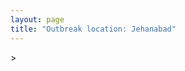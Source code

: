 ```yaml
---
layout: page
title: "Outbreak location: Jehanabad"
---
```

<div id="mapid">
<script src="https://buda-magenta.github.io/hazard_map/load_map.js"></script>
><script>
var marker_outbreak = L.marker([25.152471, 85.006878],{"autoPan": true}).addTo(map); marker_outbreak.bindTooltip("Jehanabad").openTooltip();

var circle_1 = L.circle([24.796436, 85.007956], {"pane": "markerPane", "color": "red", "fill": true, "fillOpacity": 0.2, "fillRule": "evenodd", "lineCap": "round", "lineJoin": "round", "opacity": 1.0, "radius": 787941, "stroke": true, "weight": 2}).addTo(map);
circle_1.bindTooltip("Gaya<br>rank: 1<br>hazard index: 0.196985")

var circle_2 = L.circle([25.609324, 85.123525], {"pane": "markerPane", "color": "red", "fill": true, "fillOpacity": 0.2, "fillRule": "evenodd", "lineCap": "round", "lineJoin": "round", "opacity": 1.0, "radius": 398380, "stroke": true, "weight": 2}).addTo(map);
circle_2.bindTooltip("Patna<br>rank: 2<br>hazard index: 0.099595")

var circle_3 = L.circle([28.651718, 77.221939], {"pane": "markerPane", "color": "red", "fill": true, "fillOpacity": 0.2, "fillRule": "evenodd", "lineCap": "round", "lineJoin": "round", "opacity": 1.0, "radius": 43445, "stroke": true, "weight": 2}).addTo(map);
circle_3.bindTooltip("Dehri<br>rank: 3<br>hazard index: 0.010861")

var circle_4 = L.circle([23.370035, 85.325013], {"pane": "markerPane", "color": "red", "fill": true, "fillOpacity": 0.2, "fillRule": "evenodd", "lineCap": "round", "lineJoin": "round", "opacity": 1.0, "radius": 27715, "stroke": true, "weight": 2}).addTo(map);
circle_4.bindTooltip("Ranchi<br>rank: 4<br>hazard index: 0.006929")

var circle_5 = L.circle([23.699128, 85.991069], {"pane": "markerPane", "color": "red", "fill": true, "fillOpacity": 0.2, "fillRule": "evenodd", "lineCap": "round", "lineJoin": "round", "opacity": 1.0, "radius": 26312, "stroke": true, "weight": 2}).addTo(map);
circle_5.bindTooltip("Bokaro<br>rank: 5<br>hazard index: 0.006578")

var circle_6 = L.circle([25.329791, 86.456777], {"pane": "markerPane", "color": "red", "fill": true, "fillOpacity": 0.2, "fillRule": "evenodd", "lineCap": "round", "lineJoin": "round", "opacity": 1.0, "radius": 23195, "stroke": true, "weight": 2}).addTo(map);
circle_6.bindTooltip("Jamalpur<br>rank: 6<br>hazard index: 0.005799")

var circle_7 = L.circle([23.795281, 86.430964], {"pane": "markerPane", "color": "red", "fill": true, "fillOpacity": 0.2, "fillRule": "evenodd", "lineCap": "round", "lineJoin": "round", "opacity": 1.0, "radius": 21395, "stroke": true, "weight": 2}).addTo(map);
circle_7.bindTooltip("Dhanbad<br>rank: 7<br>hazard index: 0.005349")

var circle_8 = L.circle([25.623400, 85.041700], {"pane": "markerPane", "color": "red", "fill": true, "fillOpacity": 0.2, "fillRule": "evenodd", "lineCap": "round", "lineJoin": "round", "opacity": 1.0, "radius": 14439, "stroke": true, "weight": 2}).addTo(map);
circle_8.bindTooltip("Dinapur Nizamat<br>rank: 8<br>hazard index: 0.003610")

var circle_9 = L.circle([26.148658, 85.340013], {"pane": "markerPane", "color": "red", "fill": true, "fillOpacity": 0.2, "fillRule": "evenodd", "lineCap": "round", "lineJoin": "round", "opacity": 1.0, "radius": 13839, "stroke": true, "weight": 2}).addTo(map);
circle_9.bindTooltip("Muzaffarpur<br>rank: 9<br>hazard index: 0.003460")

var circle_10 = L.circle([25.205305, 85.514612], {"pane": "markerPane", "color": "red", "fill": true, "fillOpacity": 0.2, "fillRule": "evenodd", "lineCap": "round", "lineJoin": "round", "opacity": 1.0, "radius": 13693, "stroke": true, "weight": 2}).addTo(map);
circle_10.bindTooltip("Biharsharif<br>rank: 10<br>hazard index: 0.003423")

var circle_11 = L.circle([24.900100, 84.018211], {"pane": "markerPane", "color": "red", "fill": true, "fillOpacity": 0.2, "fillRule": "evenodd", "lineCap": "round", "lineJoin": "round", "opacity": 1.0, "radius": 13213, "stroke": true, "weight": 2}).addTo(map);
circle_11.bindTooltip("Sasaram<br>rank: 11<br>hazard index: 0.003303")

var circle_12 = L.circle([23.967515, 85.438846], {"pane": "markerPane", "color": "red", "fill": true, "fillOpacity": 0.2, "fillRule": "evenodd", "lineCap": "round", "lineJoin": "round", "opacity": 1.0, "radius": 11955, "stroke": true, "weight": 2}).addTo(map);
circle_12.bindTooltip("Hazaribagh<br>rank: 12<br>hazard index: 0.002989")

var circle_13 = L.circle([26.083143, 86.032571], {"pane": "markerPane", "color": "red", "fill": true, "fillOpacity": 0.2, "fillRule": "evenodd", "lineCap": "round", "lineJoin": "round", "opacity": 1.0, "radius": 11569, "stroke": true, "weight": 2}).addTo(map);
circle_13.bindTooltip("Darbhanga<br>rank: 13<br>hazard index: 0.002892")

var circle_14 = L.circle([25.512719, 86.090571], {"pane": "markerPane", "color": "red", "fill": true, "fillOpacity": 0.2, "fillRule": "evenodd", "lineCap": "round", "lineJoin": "round", "opacity": 1.0, "radius": 11078, "stroke": true, "weight": 2}).addTo(map);
circle_14.bindTooltip("Begusarai<br>rank: 14<br>hazard index: 0.002770")

var circle_15 = L.circle([25.623457, 84.596839], {"pane": "markerPane", "color": "red", "fill": true, "fillOpacity": 0.2, "fillRule": "evenodd", "lineCap": "round", "lineJoin": "round", "opacity": 1.0, "radius": 11011, "stroke": true, "weight": 2}).addTo(map);
circle_15.bindTooltip("Arrah<br>rank: 15<br>hazard index: 0.002753")

var circle_16 = L.circle([25.954628, 83.647350], {"pane": "markerPane", "color": "red", "fill": true, "fillOpacity": 0.2, "fillRule": "evenodd", "lineCap": "round", "lineJoin": "round", "opacity": 1.0, "radius": 10976, "stroke": true, "weight": 2}).addTo(map);
circle_16.bindTooltip("Maunath Bhanjan<br>rank: 16<br>hazard index: 0.002744")

var circle_17 = L.circle([28.651718, 77.221939], {"pane": "markerPane", "color": "red", "fill": true, "fillOpacity": 0.2, "fillRule": "evenodd", "lineCap": "round", "lineJoin": "round", "opacity": 1.0, "radius": 9409, "stroke": true, "weight": 2}).addTo(map);
circle_17.bindTooltip("Delhi<br>rank: 17<br>hazard index: 0.002352")

var circle_18 = L.circle([22.541418, 88.357691], {"pane": "markerPane", "color": "red", "fill": true, "fillOpacity": 0.2, "fillRule": "evenodd", "lineCap": "round", "lineJoin": "round", "opacity": 1.0, "radius": 8911, "stroke": true, "weight": 2}).addTo(map);
circle_18.bindTooltip("Kolkata<br>rank: 18<br>hazard index: 0.002228")

var circle_19 = L.circle([25.220812, 86.517204], {"pane": "markerPane", "color": "red", "fill": true, "fillOpacity": 0.2, "fillRule": "evenodd", "lineCap": "round", "lineJoin": "round", "opacity": 1.0, "radius": 8382, "stroke": true, "weight": 2}).addTo(map);
circle_19.bindTooltip("Munger<br>rank: 19<br>hazard index: 0.002096")

var circle_20 = L.circle([25.133173, 86.525040], {"pane": "markerPane", "color": "red", "fill": true, "fillOpacity": 0.2, "fillRule": "evenodd", "lineCap": "round", "lineJoin": "round", "opacity": 1.0, "radius": 8139, "stroke": true, "weight": 2}).addTo(map);
circle_20.bindTooltip("Kharagpur<br>rank: 20<br>hazard index: 0.002035")

var circle_21 = L.circle([24.476642, 86.606732], {"pane": "markerPane", "color": "red", "fill": true, "fillOpacity": 0.2, "fillRule": "evenodd", "lineCap": "round", "lineJoin": "round", "opacity": 1.0, "radius": 7989, "stroke": true, "weight": 2}).addTo(map);
circle_21.bindTooltip("Deoghar<br>rank: 21<br>hazard index: 0.001997")

var circle_22 = L.circle([25.773344, 84.784977], {"pane": "markerPane", "color": "red", "fill": true, "fillOpacity": 0.2, "fillRule": "evenodd", "lineCap": "round", "lineJoin": "round", "opacity": 1.0, "radius": 7929, "stroke": true, "weight": 2}).addTo(map);
circle_22.bindTooltip("Chapra<br>rank: 22<br>hazard index: 0.001982")

var circle_23 = L.circle([25.335649, 83.007629], {"pane": "markerPane", "color": "red", "fill": true, "fillOpacity": 0.2, "fillRule": "evenodd", "lineCap": "round", "lineJoin": "round", "opacity": 1.0, "radius": 7554, "stroke": true, "weight": 2}).addTo(map);
circle_23.bindTooltip("Varanasi<br>rank: 23<br>hazard index: 0.001889")

var circle_24 = L.circle([25.286698, 87.132254], {"pane": "markerPane", "color": "red", "fill": true, "fillOpacity": 0.2, "fillRule": "evenodd", "lineCap": "round", "lineJoin": "round", "opacity": 1.0, "radius": 7362, "stroke": true, "weight": 2}).addTo(map);
circle_24.bindTooltip("Bhagalpur<br>rank: 24<br>hazard index: 0.001841")

var circle_25 = L.circle([25.832642, 86.614893], {"pane": "markerPane", "color": "red", "fill": true, "fillOpacity": 0.2, "fillRule": "evenodd", "lineCap": "round", "lineJoin": "round", "opacity": 1.0, "radius": 6845, "stroke": true, "weight": 2}).addTo(map);
circle_25.bindTooltip("Saharsa<br>rank: 25<br>hazard index: 0.001711")

var circle_26 = L.circle([25.572433, 83.609605], {"pane": "markerPane", "color": "red", "fill": true, "fillOpacity": 0.2, "fillRule": "evenodd", "lineCap": "round", "lineJoin": "round", "opacity": 1.0, "radius": 6652, "stroke": true, "weight": 2}).addTo(map);
circle_26.bindTooltip("Medinipur<br>rank: 26<br>hazard index: 0.001663")

var circle_27 = L.circle([25.720581, 85.255560], {"pane": "markerPane", "color": "red", "fill": true, "fillOpacity": 0.2, "fillRule": "evenodd", "lineCap": "round", "lineJoin": "round", "opacity": 1.0, "radius": 5787, "stroke": true, "weight": 2}).addTo(map);
circle_27.bindTooltip("Hajipur<br>rank: 27<br>hazard index: 0.001447")

var circle_28 = L.circle([26.131004, 84.391257], {"pane": "markerPane", "color": "red", "fill": true, "fillOpacity": 0.2, "fillRule": "evenodd", "lineCap": "round", "lineJoin": "round", "opacity": 1.0, "radius": 5288, "stroke": true, "weight": 2}).addTo(map);
circle_28.bindTooltip("Siwan<br>rank: 28<br>hazard index: 0.001322")

var circle_29 = L.circle([26.791073, 84.560107], {"pane": "markerPane", "color": "red", "fill": true, "fillOpacity": 0.2, "fillRule": "evenodd", "lineCap": "round", "lineJoin": "round", "opacity": 1.0, "radius": 5227, "stroke": true, "weight": 2}).addTo(map);
circle_29.bindTooltip("Bettiah<br>rank: 29<br>hazard index: 0.001307")

var circle_30 = L.circle([26.423847, 83.762732], {"pane": "markerPane", "color": "red", "fill": true, "fillOpacity": 0.2, "fillRule": "evenodd", "lineCap": "round", "lineJoin": "round", "opacity": 1.0, "radius": 5096, "stroke": true, "weight": 2}).addTo(map);
circle_30.bindTooltip("Deoria<br>rank: 30<br>hazard index: 0.001274")

var circle_31 = L.circle([25.280733, 83.125128], {"pane": "markerPane", "color": "red", "fill": true, "fillOpacity": 0.2, "fillRule": "evenodd", "lineCap": "round", "lineJoin": "round", "opacity": 1.0, "radius": 5023, "stroke": true, "weight": 2}).addTo(map);
circle_31.bindTooltip("Mughal Sarai<br>rank: 31<br>hazard index: 0.001256")

var circle_32 = L.circle([26.669512, 84.957411], {"pane": "markerPane", "color": "red", "fill": true, "fillOpacity": 0.2, "fillRule": "evenodd", "lineCap": "round", "lineJoin": "round", "opacity": 1.0, "radius": 4924, "stroke": true, "weight": 2}).addTo(map);
circle_32.bindTooltip("Motihari<br>rank: 32<br>hazard index: 0.001231")

var circle_33 = L.circle([25.603508, 83.507454], {"pane": "markerPane", "color": "red", "fill": true, "fillOpacity": 0.2, "fillRule": "evenodd", "lineCap": "round", "lineJoin": "round", "opacity": 1.0, "radius": 4354, "stroke": true, "weight": 2}).addTo(map);
circle_33.bindTooltip("Ghazipur<br>rank: 33<br>hazard index: 0.001089")

var circle_34 = L.circle([25.877933, 84.119959], {"pane": "markerPane", "color": "red", "fill": true, "fillOpacity": 0.2, "fillRule": "evenodd", "lineCap": "round", "lineJoin": "round", "opacity": 1.0, "radius": 4101, "stroke": true, "weight": 2}).addTo(map);
circle_34.bindTooltip("Ballia<br>rank: 34<br>hazard index: 0.001025")

var circle_35 = L.circle([25.562071, 84.015672], {"pane": "markerPane", "color": "red", "fill": true, "fillOpacity": 0.2, "fillRule": "evenodd", "lineCap": "round", "lineJoin": "round", "opacity": 1.0, "radius": 4035, "stroke": true, "weight": 2}).addTo(map);
circle_35.bindTooltip("Buxar<br>rank: 35<br>hazard index: 0.001009")

var circle_36 = L.circle([19.075990, 72.877393], {"pane": "markerPane", "color": "red", "fill": true, "fillOpacity": 0.2, "fillRule": "evenodd", "lineCap": "round", "lineJoin": "round", "opacity": 1.0, "radius": 3455, "stroke": true, "weight": 2}).addTo(map);
circle_36.bindTooltip("Mumbai<br>rank: 36<br>hazard index: 0.000864")

var circle_37 = L.circle([23.687130, 86.974659], {"pane": "markerPane", "color": "red", "fill": true, "fillOpacity": 0.2, "fillRule": "evenodd", "lineCap": "round", "lineJoin": "round", "opacity": 1.0, "radius": 2992, "stroke": true, "weight": 2}).addTo(map);
circle_37.bindTooltip("Asansol<br>rank: 37<br>hazard index: 0.000748")

var circle_38 = L.circle([26.716413, 88.430992], {"pane": "markerPane", "color": "red", "fill": true, "fillOpacity": 0.2, "fillRule": "evenodd", "lineCap": "round", "lineJoin": "round", "opacity": 1.0, "radius": 2436, "stroke": true, "weight": 2}).addTo(map);
circle_38.bindTooltip("Siliguri<br>rank: 38<br>hazard index: 0.000609")

var circle_39 = L.circle([20.266777, 85.843559], {"pane": "markerPane", "color": "red", "fill": true, "fillOpacity": 0.2, "fillRule": "evenodd", "lineCap": "round", "lineJoin": "round", "opacity": 1.0, "radius": 1775, "stroke": true, "weight": 2}).addTo(map);
circle_39.bindTooltip("Bhubaneswar<br>rank: 39<br>hazard index: 0.000444")

var circle_40 = L.circle([25.560900, 87.647654], {"pane": "markerPane", "color": "red", "fill": true, "fillOpacity": 0.2, "fillRule": "evenodd", "lineCap": "round", "lineJoin": "round", "opacity": 1.0, "radius": 1734, "stroke": true, "weight": 2}).addTo(map);
circle_40.bindTooltip("Katihar<br>rank: 40<br>hazard index: 0.000434")

var circle_41 = L.circle([26.838100, 80.934600], {"pane": "markerPane", "color": "red", "fill": true, "fillOpacity": 0.2, "fillRule": "evenodd", "lineCap": "round", "lineJoin": "round", "opacity": 1.0, "radius": 1686, "stroke": true, "weight": 2}).addTo(map);
circle_41.bindTooltip("Lucknow<br>rank: 41<br>hazard index: 0.000422")

var circle_42 = L.circle([26.460914, 80.321759], {"pane": "markerPane", "color": "red", "fill": true, "fillOpacity": 0.2, "fillRule": "evenodd", "lineCap": "round", "lineJoin": "round", "opacity": 1.0, "radius": 1638, "stroke": true, "weight": 2}).addTo(map);
circle_42.bindTooltip("Kanpur<br>rank: 42<br>hazard index: 0.000410")

var circle_43 = L.circle([26.180598, 91.753943], {"pane": "markerPane", "color": "red", "fill": true, "fillOpacity": 0.2, "fillRule": "evenodd", "lineCap": "round", "lineJoin": "round", "opacity": 1.0, "radius": 1558, "stroke": true, "weight": 2}).addTo(map);
circle_43.bindTooltip("Guwahati<br>rank: 43<br>hazard index: 0.000390")

var circle_44 = L.circle([12.979120, 77.591300], {"pane": "markerPane", "color": "red", "fill": true, "fillOpacity": 0.2, "fillRule": "evenodd", "lineCap": "round", "lineJoin": "round", "opacity": 1.0, "radius": 1488, "stroke": true, "weight": 2}).addTo(map);
circle_44.bindTooltip("Bangalore<br>rank: 44<br>hazard index: 0.000372")

var circle_45 = L.circle([23.730215, 86.839671], {"pane": "markerPane", "color": "red", "fill": true, "fillOpacity": 0.2, "fillRule": "evenodd", "lineCap": "round", "lineJoin": "round", "opacity": 1.0, "radius": 1478, "stroke": true, "weight": 2}).addTo(map);
circle_45.bindTooltip("Kulti<br>rank: 45<br>hazard index: 0.000370")

var circle_46 = L.circle([22.801519, 86.202958], {"pane": "markerPane", "color": "red", "fill": true, "fillOpacity": 0.2, "fillRule": "evenodd", "lineCap": "round", "lineJoin": "round", "opacity": 1.0, "radius": 1387, "stroke": true, "weight": 2}).addTo(map);
circle_46.bindTooltip("Jamshedpur<br>rank: 46<br>hazard index: 0.000347")

var circle_47 = L.circle([26.000000, 87.500000], {"pane": "markerPane", "color": "red", "fill": true, "fillOpacity": 0.2, "fillRule": "evenodd", "lineCap": "round", "lineJoin": "round", "opacity": 1.0, "radius": 1340, "stroke": true, "weight": 2}).addTo(map);
circle_47.bindTooltip("Purnia<br>rank: 47<br>hazard index: 0.000335")

var circle_48 = L.circle([20.468600, 85.879200], {"pane": "markerPane", "color": "red", "fill": true, "fillOpacity": 0.2, "fillRule": "evenodd", "lineCap": "round", "lineJoin": "round", "opacity": 1.0, "radius": 1221, "stroke": true, "weight": 2}).addTo(map);
circle_48.bindTooltip("Cuttack<br>rank: 48<br>hazard index: 0.000305")

var circle_49 = L.circle([26.671329, 83.364583], {"pane": "markerPane", "color": "red", "fill": true, "fillOpacity": 0.2, "fillRule": "evenodd", "lineCap": "round", "lineJoin": "round", "opacity": 1.0, "radius": 1030, "stroke": true, "weight": 2}).addTo(map);
circle_49.bindTooltip("Gorakhpur<br>rank: 49<br>hazard index: 0.000258")

var circle_50 = L.circle([25.438130, 81.833800], {"pane": "markerPane", "color": "red", "fill": true, "fillOpacity": 0.2, "fillRule": "evenodd", "lineCap": "round", "lineJoin": "round", "opacity": 1.0, "radius": 778, "stroke": true, "weight": 2}).addTo(map);
circle_50.bindTooltip("Allahabad<br>rank: 50<br>hazard index: 0.000195")

var circle_51 = L.circle([26.022697, 83.028873], {"pane": "markerPane", "color": "red", "fill": true, "fillOpacity": 0.2, "fillRule": "evenodd", "lineCap": "round", "lineJoin": "round", "opacity": 1.0, "radius": 752, "stroke": true, "weight": 2}).addTo(map);
circle_51.bindTooltip("Azamgarh<br>rank: 51<br>hazard index: 0.000188")

var circle_52 = L.circle([24.965712, 88.127778], {"pane": "markerPane", "color": "red", "fill": true, "fillOpacity": 0.2, "fillRule": "evenodd", "lineCap": "round", "lineJoin": "round", "opacity": 1.0, "radius": 690, "stroke": true, "weight": 2}).addTo(map);
circle_52.bindTooltip("English Bazar<br>rank: 52<br>hazard index: 0.000173")

var circle_53 = L.circle([23.131954, 87.207397], {"pane": "markerPane", "color": "red", "fill": true, "fillOpacity": 0.2, "fillRule": "evenodd", "lineCap": "round", "lineJoin": "round", "opacity": 1.0, "radius": 541, "stroke": true, "weight": 2}).addTo(map);
circle_53.bindTooltip("Bankura<br>rank: 53<br>hazard index: 0.000135")

var circle_54 = L.circle([23.250000, 87.750000], {"pane": "markerPane", "color": "red", "fill": true, "fillOpacity": 0.2, "fillRule": "evenodd", "lineCap": "round", "lineJoin": "round", "opacity": 1.0, "radius": 534, "stroke": true, "weight": 2}).addTo(map);
circle_54.bindTooltip("Barddhaman<br>rank: 54<br>hazard index: 0.000134")

var circle_55 = L.circle([27.059011, 84.206464], {"pane": "markerPane", "color": "red", "fill": true, "fillOpacity": 0.2, "fillRule": "evenodd", "lineCap": "round", "lineJoin": "round", "opacity": 1.0, "radius": 491, "stroke": true, "weight": 2}).addTo(map);
circle_55.bindTooltip("Bagaha<br>rank: 55<br>hazard index: 0.000123")

var circle_56 = L.circle([26.298638, 87.953148], {"pane": "markerPane", "color": "red", "fill": true, "fillOpacity": 0.2, "fillRule": "evenodd", "lineCap": "round", "lineJoin": "round", "opacity": 1.0, "radius": 480, "stroke": true, "weight": 2}).addTo(map);
circle_56.bindTooltip("Kishanganj<br>rank: 56<br>hazard index: 0.000120")

var circle_57 = L.circle([22.214285, 84.872437], {"pane": "markerPane", "color": "red", "fill": true, "fillOpacity": 0.2, "fillRule": "evenodd", "lineCap": "round", "lineJoin": "round", "opacity": 1.0, "radius": 462, "stroke": true, "weight": 2}).addTo(map);
circle_57.bindTooltip("Raurkela<br>rank: 57<br>hazard index: 0.000116")

var circle_58 = L.circle([23.535048, 87.338043], {"pane": "markerPane", "color": "red", "fill": true, "fillOpacity": 0.2, "fillRule": "evenodd", "lineCap": "round", "lineJoin": "round", "opacity": 1.0, "radius": 444, "stroke": true, "weight": 2}).addTo(map);
circle_58.bindTooltip("Durgapur<br>rank: 58<br>hazard index: 0.000111")

var circle_59 = L.circle([21.237947, 81.633683], {"pane": "markerPane", "color": "red", "fill": true, "fillOpacity": 0.2, "fillRule": "evenodd", "lineCap": "round", "lineJoin": "round", "opacity": 1.0, "radius": 430, "stroke": true, "weight": 2}).addTo(map);
circle_59.bindTooltip("Raipur<br>rank: 59<br>hazard index: 0.000108")

var circle_60 = L.circle([17.388786, 78.461065], {"pane": "markerPane", "color": "red", "fill": true, "fillOpacity": 0.2, "fillRule": "evenodd", "lineCap": "round", "lineJoin": "round", "opacity": 1.0, "radius": 362, "stroke": true, "weight": 2}).addTo(map);
circle_60.bindTooltip("Hyderabad<br>rank: 60<br>hazard index: 0.000091")

var circle_61 = L.circle([23.332200, 86.361600], {"pane": "markerPane", "color": "red", "fill": true, "fillOpacity": 0.2, "fillRule": "evenodd", "lineCap": "round", "lineJoin": "round", "opacity": 1.0, "radius": 334, "stroke": true, "weight": 2}).addTo(map);
circle_61.bindTooltip("Purulia<br>rank: 61<br>hazard index: 0.000084")

var circle_62 = L.circle([19.194329, 72.970178], {"pane": "markerPane", "color": "red", "fill": true, "fillOpacity": 0.2, "fillRule": "evenodd", "lineCap": "round", "lineJoin": "round", "opacity": 1.0, "radius": 325, "stroke": true, "weight": 2}).addTo(map);
circle_62.bindTooltip("Thane<br>rank: 62<br>hazard index: 0.000081")

var circle_63 = L.circle([19.807608, 85.825254], {"pane": "markerPane", "color": "red", "fill": true, "fillOpacity": 0.2, "fillRule": "evenodd", "lineCap": "round", "lineJoin": "round", "opacity": 1.0, "radius": 303, "stroke": true, "weight": 2}).addTo(map);
circle_63.bindTooltip("Puri<br>rank: 63<br>hazard index: 0.000076")

var circle_64 = L.circle([23.160894, 79.949770], {"pane": "markerPane", "color": "red", "fill": true, "fillOpacity": 0.2, "fillRule": "evenodd", "lineCap": "round", "lineJoin": "round", "opacity": 1.0, "radius": 289, "stroke": true, "weight": 2}).addTo(map);
circle_64.bindTooltip("Jabalpur<br>rank: 64<br>hazard index: 0.000072")

var circle_65 = L.circle([23.021624, 72.579707], {"pane": "markerPane", "color": "red", "fill": true, "fillOpacity": 0.2, "fillRule": "evenodd", "lineCap": "round", "lineJoin": "round", "opacity": 1.0, "radius": 266, "stroke": true, "weight": 2}).addTo(map);
circle_65.bindTooltip("Ahmedabad<br>rank: 65<br>hazard index: 0.000067")

var circle_66 = L.circle([27.175255, 78.009816], {"pane": "markerPane", "color": "red", "fill": true, "fillOpacity": 0.2, "fillRule": "evenodd", "lineCap": "round", "lineJoin": "round", "opacity": 1.0, "radius": 264, "stroke": true, "weight": 2}).addTo(map);
circle_66.bindTooltip("Agra<br>rank: 66<br>hazard index: 0.000066")

var circle_67 = L.circle([20.011247, 73.790236], {"pane": "markerPane", "color": "red", "fill": true, "fillOpacity": 0.2, "fillRule": "evenodd", "lineCap": "round", "lineJoin": "round", "opacity": 1.0, "radius": 262, "stroke": true, "weight": 2}).addTo(map);
circle_67.bindTooltip("Nashik<br>rank: 67<br>hazard index: 0.000066")

var circle_68 = L.circle([13.083694, 80.270186], {"pane": "markerPane", "color": "red", "fill": true, "fillOpacity": 0.2, "fillRule": "evenodd", "lineCap": "round", "lineJoin": "round", "opacity": 1.0, "radius": 261, "stroke": true, "weight": 2}).addTo(map);
circle_68.bindTooltip("Chennai<br>rank: 68<br>hazard index: 0.000065")

var circle_69 = L.circle([22.591260, 88.390964], {"pane": "markerPane", "color": "red", "fill": true, "fillOpacity": 0.2, "fillRule": "evenodd", "lineCap": "round", "lineJoin": "round", "opacity": 1.0, "radius": 260, "stroke": true, "weight": 2}).addTo(map);
circle_69.bindTooltip("Bidhan Nagar<br>rank: 69<br>hazard index: 0.000065")

var circle_70 = L.circle([27.876990, 78.137290], {"pane": "markerPane", "color": "red", "fill": true, "fillOpacity": 0.2, "fillRule": "evenodd", "lineCap": "round", "lineJoin": "round", "opacity": 1.0, "radius": 255, "stroke": true, "weight": 2}).addTo(map);
circle_70.bindTooltip("Aligarh<br>rank: 70<br>hazard index: 0.000064")

var circle_71 = L.circle([26.626484, 88.734077], {"pane": "markerPane", "color": "red", "fill": true, "fillOpacity": 0.2, "fillRule": "evenodd", "lineCap": "round", "lineJoin": "round", "opacity": 1.0, "radius": 252, "stroke": true, "weight": 2}).addTo(map);
circle_71.bindTooltip("Jalpaiguri<br>rank: 71<br>hazard index: 0.000063")

var circle_72 = L.circle([21.500000, 86.750000], {"pane": "markerPane", "color": "red", "fill": true, "fillOpacity": 0.2, "fillRule": "evenodd", "lineCap": "round", "lineJoin": "round", "opacity": 1.0, "radius": 223, "stroke": true, "weight": 2}).addTo(map);
circle_72.bindTooltip("Baleshwar<br>rank: 72<br>hazard index: 0.000056")

var circle_73 = L.circle([22.472223, 88.093845], {"pane": "markerPane", "color": "red", "fill": true, "fillOpacity": 0.2, "fillRule": "evenodd", "lineCap": "round", "lineJoin": "round", "opacity": 1.0, "radius": 214, "stroke": true, "weight": 2}).addTo(map);
circle_73.bindTooltip("Uluberia<br>rank: 73<br>hazard index: 0.000054")

var circle_74 = L.circle([25.531031, 78.652689], {"pane": "markerPane", "color": "red", "fill": true, "fillOpacity": 0.2, "fillRule": "evenodd", "lineCap": "round", "lineJoin": "round", "opacity": 1.0, "radius": 212, "stroke": true, "weight": 2}).addTo(map);
circle_74.bindTooltip("Jhansi<br>rank: 74<br>hazard index: 0.000053")

var circle_75 = L.circle([21.063329, 86.505373], {"pane": "markerPane", "color": "red", "fill": true, "fillOpacity": 0.2, "fillRule": "evenodd", "lineCap": "round", "lineJoin": "round", "opacity": 1.0, "radius": 202, "stroke": true, "weight": 2}).addTo(map);
circle_75.bindTooltip("Bhadrak<br>rank: 75<br>hazard index: 0.000051")

var circle_76 = L.circle([27.633333, 77.583333], {"pane": "markerPane", "color": "red", "fill": true, "fillOpacity": 0.2, "fillRule": "evenodd", "lineCap": "round", "lineJoin": "round", "opacity": 1.0, "radius": 185, "stroke": true, "weight": 2}).addTo(map);
circle_76.bindTooltip("Mathura<br>rank: 76<br>hazard index: 0.000046")

var circle_77 = L.circle([25.196826, 76.000893], {"pane": "markerPane", "color": "red", "fill": true, "fillOpacity": 0.2, "fillRule": "evenodd", "lineCap": "round", "lineJoin": "round", "opacity": 1.0, "radius": 176, "stroke": true, "weight": 2}).addTo(map);
circle_77.bindTooltip("Kota<br>rank: 77<br>hazard index: 0.000044")

var circle_78 = L.circle([25.795593, 82.488341], {"pane": "markerPane", "color": "red", "fill": true, "fillOpacity": 0.2, "fillRule": "evenodd", "lineCap": "round", "lineJoin": "round", "opacity": 1.0, "radius": 167, "stroke": true, "weight": 2}).addTo(map);
circle_78.bindTooltip("Jaunpur<br>rank: 78<br>hazard index: 0.000042")

var circle_79 = L.circle([18.521428, 73.854454], {"pane": "markerPane", "color": "red", "fill": true, "fillOpacity": 0.2, "fillRule": "evenodd", "lineCap": "round", "lineJoin": "round", "opacity": 1.0, "radius": 164, "stroke": true, "weight": 2}).addTo(map);
circle_79.bindTooltip("Pune<br>rank: 79<br>hazard index: 0.000041")

var circle_80 = L.circle([25.680654, 88.124646], {"pane": "markerPane", "color": "red", "fill": true, "fillOpacity": 0.2, "fillRule": "evenodd", "lineCap": "round", "lineJoin": "round", "opacity": 1.0, "radius": 152, "stroke": true, "weight": 2}).addTo(map);
circle_80.bindTooltip("Raiganj<br>rank: 80<br>hazard index: 0.000038")

var circle_81 = L.circle([22.383333, 82.133333], {"pane": "markerPane", "color": "red", "fill": true, "fillOpacity": 0.2, "fillRule": "evenodd", "lineCap": "round", "lineJoin": "round", "opacity": 1.0, "radius": 151, "stroke": true, "weight": 2}).addTo(map);
circle_81.bindTooltip("Bilaspur<br>rank: 81<br>hazard index: 0.000038")

var circle_82 = L.circle([21.149813, 79.082056], {"pane": "markerPane", "color": "red", "fill": true, "fillOpacity": 0.2, "fillRule": "evenodd", "lineCap": "round", "lineJoin": "round", "opacity": 1.0, "radius": 150, "stroke": true, "weight": 2}).addTo(map);
circle_82.bindTooltip("Nagpur<br>rank: 82<br>hazard index: 0.000038")

var circle_83 = L.circle([21.400000, 83.883333], {"pane": "markerPane", "color": "red", "fill": true, "fillOpacity": 0.2, "fillRule": "evenodd", "lineCap": "round", "lineJoin": "round", "opacity": 1.0, "radius": 148, "stroke": true, "weight": 2}).addTo(map);
circle_83.bindTooltip("Sambalpur<br>rank: 83<br>hazard index: 0.000037")

var circle_84 = L.circle([28.428262, 77.002700], {"pane": "markerPane", "color": "red", "fill": true, "fillOpacity": 0.2, "fillRule": "evenodd", "lineCap": "round", "lineJoin": "round", "opacity": 1.0, "radius": 133, "stroke": true, "weight": 2}).addTo(map);
circle_84.bindTooltip("Gurgaon<br>rank: 84<br>hazard index: 0.000033")

var circle_85 = L.circle([26.915458, 75.818982], {"pane": "markerPane", "color": "red", "fill": true, "fillOpacity": 0.2, "fillRule": "evenodd", "lineCap": "round", "lineJoin": "round", "opacity": 1.0, "radius": 130, "stroke": true, "weight": 2}).addTo(map);
circle_85.bindTooltip("Jaipur<br>rank: 85<br>hazard index: 0.000033")

var circle_86 = L.circle([27.484460, 94.901945], {"pane": "markerPane", "color": "red", "fill": true, "fillOpacity": 0.2, "fillRule": "evenodd", "lineCap": "round", "lineJoin": "round", "opacity": 1.0, "radius": 130, "stroke": true, "weight": 2}).addTo(map);
circle_86.bindTooltip("Dibrugarh<br>rank: 86<br>hazard index: 0.000033")

var circle_87 = L.circle([25.913591, 93.728371], {"pane": "markerPane", "color": "red", "fill": true, "fillOpacity": 0.2, "fillRule": "evenodd", "lineCap": "round", "lineJoin": "round", "opacity": 1.0, "radius": 127, "stroke": true, "weight": 2}).addTo(map);
circle_87.bindTooltip("Dimapur<br>rank: 87<br>hazard index: 0.000032")

var circle_88 = L.circle([22.782355, 86.159003], {"pane": "markerPane", "color": "red", "fill": true, "fillOpacity": 0.2, "fillRule": "evenodd", "lineCap": "round", "lineJoin": "round", "opacity": 1.0, "radius": 127, "stroke": true, "weight": 2}).addTo(map);
circle_88.bindTooltip("Adityapur<br>rank: 88<br>hazard index: 0.000032")

var circle_89 = L.circle([28.402979, 77.310384], {"pane": "markerPane", "color": "red", "fill": true, "fillOpacity": 0.2, "fillRule": "evenodd", "lineCap": "round", "lineJoin": "round", "opacity": 1.0, "radius": 122, "stroke": true, "weight": 2}).addTo(map);
circle_89.bindTooltip("Faridabad<br>rank: 89<br>hazard index: 0.000031")

var circle_90 = L.circle([28.863842, 78.805778], {"pane": "markerPane", "color": "red", "fill": true, "fillOpacity": 0.2, "fillRule": "evenodd", "lineCap": "round", "lineJoin": "round", "opacity": 1.0, "radius": 121, "stroke": true, "weight": 2}).addTo(map);
circle_90.bindTooltip("Moradabad<br>rank: 90<br>hazard index: 0.000030")

var circle_91 = L.circle([28.457876, 79.405571], {"pane": "markerPane", "color": "red", "fill": true, "fillOpacity": 0.2, "fillRule": "evenodd", "lineCap": "round", "lineJoin": "round", "opacity": 1.0, "radius": 113, "stroke": true, "weight": 2}).addTo(map);
circle_91.bindTooltip("Bareilly<br>rank: 91<br>hazard index: 0.000028")

var circle_92 = L.circle([30.909016, 75.851601], {"pane": "markerPane", "color": "red", "fill": true, "fillOpacity": 0.2, "fillRule": "evenodd", "lineCap": "round", "lineJoin": "round", "opacity": 1.0, "radius": 113, "stroke": true, "weight": 2}).addTo(map);
circle_92.bindTooltip("Ludhiana<br>rank: 92<br>hazard index: 0.000028")

var circle_93 = L.circle([21.199035, 81.397955], {"pane": "markerPane", "color": "red", "fill": true, "fillOpacity": 0.2, "fillRule": "evenodd", "lineCap": "round", "lineJoin": "round", "opacity": 1.0, "radius": 106, "stroke": true, "weight": 2}).addTo(map);
circle_93.bindTooltip("Durg<br>rank: 93<br>hazard index: 0.000027")

var circle_94 = L.circle([22.890183, 88.426939], {"pane": "markerPane", "color": "red", "fill": true, "fillOpacity": 0.2, "fillRule": "evenodd", "lineCap": "round", "lineJoin": "round", "opacity": 1.0, "radius": 101, "stroke": true, "weight": 2}).addTo(map);
circle_94.bindTooltip("Naihati<br>rank: 94<br>hazard index: 0.000025")

var circle_95 = L.circle([17.723128, 83.301284], {"pane": "markerPane", "color": "red", "fill": true, "fillOpacity": 0.2, "fillRule": "evenodd", "lineCap": "round", "lineJoin": "round", "opacity": 1.0, "radius": 98, "stroke": true, "weight": 2}).addTo(map);
circle_95.bindTooltip("Visakhapatnam<br>rank: 95<br>hazard index: 0.000025")

var circle_96 = L.circle([28.901090, 76.580193], {"pane": "markerPane", "color": "red", "fill": true, "fillOpacity": 0.2, "fillRule": "evenodd", "lineCap": "round", "lineJoin": "round", "opacity": 1.0, "radius": 96, "stroke": true, "weight": 2}).addTo(map);
circle_96.bindTooltip("Rohtak<br>rank: 96<br>hazard index: 0.000024")

var circle_97 = L.circle([16.508759, 80.618510], {"pane": "markerPane", "color": "red", "fill": true, "fillOpacity": 0.2, "fillRule": "evenodd", "lineCap": "round", "lineJoin": "round", "opacity": 1.0, "radius": 90, "stroke": true, "weight": 2}).addTo(map);
circle_97.bindTooltip("Vijayawada<br>rank: 97<br>hazard index: 0.000023")

var circle_98 = L.circle([28.570784, 77.327107], {"pane": "markerPane", "color": "red", "fill": true, "fillOpacity": 0.2, "fillRule": "evenodd", "lineCap": "round", "lineJoin": "round", "opacity": 1.0, "radius": 89, "stroke": true, "weight": 2}).addTo(map);
circle_98.bindTooltip("Noida<br>rank: 98<br>hazard index: 0.000022")

var circle_99 = L.circle([24.935635, 82.647701], {"pane": "markerPane", "color": "red", "fill": true, "fillOpacity": 0.2, "fillRule": "evenodd", "lineCap": "round", "lineJoin": "round", "opacity": 1.0, "radius": 85, "stroke": true, "weight": 2}).addTo(map);
circle_99.bindTooltip("Mirzapur<br>rank: 99<br>hazard index: 0.000021")

var circle_100 = L.circle([24.500000, 81.000000], {"pane": "markerPane", "color": "red", "fill": true, "fillOpacity": 0.2, "fillRule": "evenodd", "lineCap": "round", "lineJoin": "round", "opacity": 1.0, "radius": 85, "stroke": true, "weight": 2}).addTo(map);
circle_100.bindTooltip("Satna<br>rank: 100<br>hazard index: 0.000021")
</script>
</div>
